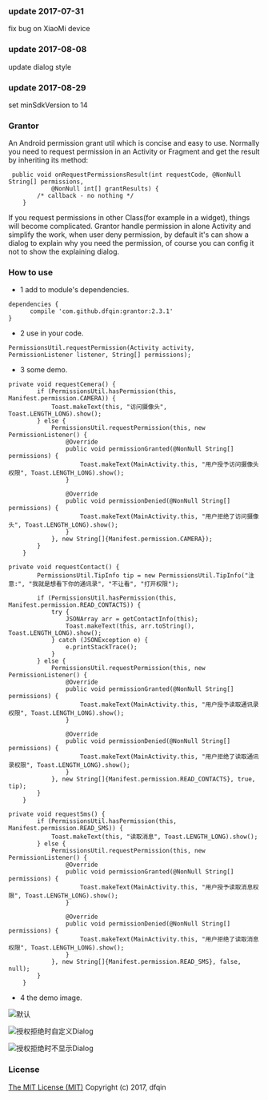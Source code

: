 ### update 2017-07-31  
fix bug on XiaoMi device

### update 2017-08-08
update dialog style

### update 2017-08-29
set minSdkVersion to 14

### Grantor
An Android permission grant util which is concise and easy to use. Normally you need to request permission in an Activity or Fragment and get the result by inheriting its method:
```
 public void onRequestPermissionsResult(int requestCode, @NonNull String[] permissions,
            @NonNull int[] grantResults) {
        /* callback - no nothing */
    }
```
If you request permissions in other Class(for example in a widget), things will become complicated. Grantor handle permission in alone Activity and simplify the work, when user deny permission,  by default it's can show a dialog to explain why you need the permission, of course you can config it not to show the explaining dialog.
### How to use
* 1 add to module's dependencies.
```
dependencies {
      compile 'com.github.dfqin:grantor:2.3.1'
}
```
* 2 use in your code.
```
PermissionsUtil.requestPermission(Activity activity, PermissionListener listener, String[] permissions);
```
* 3 some demo.

```
private void requestCemera() {
        if (PermissionsUtil.hasPermission(this, Manifest.permission.CAMERA)) {
            Toast.makeText(this, "访问摄像头", Toast.LENGTH_LONG).show();
        } else {
            PermissionsUtil.requestPermission(this, new PermissionListener() {
                @Override
                public void permissionGranted(@NonNull String[] permissions) {
                    Toast.makeText(MainActivity.this, "用户授予访问摄像头权限", Toast.LENGTH_LONG).show();
                }

                @Override
                public void permissionDenied(@NonNull String[] permissions) {
                    Toast.makeText(MainActivity.this, "用户拒绝了访问摄像头", Toast.LENGTH_LONG).show();
                }
            }, new String[]{Manifest.permission.CAMERA});
        }
    }

private void requestContact() {
        PermissionsUtil.TipInfo tip = new PermissionsUtil.TipInfo("注意:", "我就是想看下你的通讯录", "不让看", "打开权限");

        if (PermissionsUtil.hasPermission(this, Manifest.permission.READ_CONTACTS)) {
            try {
                JSONArray arr = getContactInfo(this);
                Toast.makeText(this, arr.toString(), Toast.LENGTH_LONG).show();
            } catch (JSONException e) {
                e.printStackTrace();
            }
        } else {
            PermissionsUtil.requestPermission(this, new PermissionListener() {
                @Override
                public void permissionGranted(@NonNull String[] permissions) {
                    Toast.makeText(MainActivity.this, "用户授予读取通讯录权限", Toast.LENGTH_LONG).show();
                }

                @Override
                public void permissionDenied(@NonNull String[] permissions) {
                    Toast.makeText(MainActivity.this, "用户拒绝了读取通讯录权限", Toast.LENGTH_LONG).show();
                }
            }, new String[]{Manifest.permission.READ_CONTACTS}, true, tip);
        }
    }

private void requestSms() {
        if (PermissionsUtil.hasPermission(this, Manifest.permission.READ_SMS)) {
            Toast.makeText(this, "读取消息", Toast.LENGTH_LONG).show();
        } else {
            PermissionsUtil.requestPermission(this, new PermissionListener() {
                @Override
                public void permissionGranted(@NonNull String[] permissions) {
                    Toast.makeText(MainActivity.this, "用户授予读取消息权限", Toast.LENGTH_LONG).show();
                }

                @Override
                public void permissionDenied(@NonNull String[] permissions) {
                    Toast.makeText(MainActivity.this, "用户拒绝了读取消息权限", Toast.LENGTH_LONG).show();
                }
            }, new String[]{Manifest.permission.READ_SMS}, false, null);
        }
    }

```
* 4 the demo image.

![默认](https://github.com/dfqin/PermissionGrantor/blob/master/grant1.gif)


![授权拒绝时自定义Dialog](https://github.com/dfqin/PermissionGrantor/blob/master/grant2.gif)


![授权拒绝时不显示Dialog](https://github.com/dfqin/PermissionGrantor/blob/master/grant3.gif)

### License
[The MIT License (MIT)](http://opensource.org/licenses/MIT)
Copyright (c) 2017, dfqin
